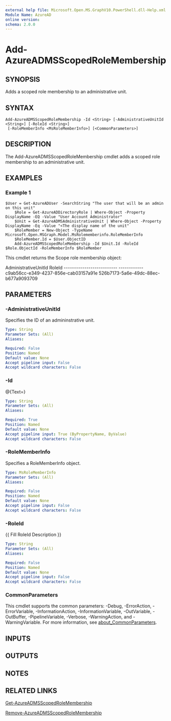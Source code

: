 ```yaml
---
external help file: Microsoft.Open.MS.GraphV10.PowerShell.dll-Help.xml
Module Name: AzureAD
online version:
schema: 2.0.0
---
```


# Add-AzureADMSScopedRoleMembership

## SYNOPSIS
Adds a scoped role membership to an administrative unit.

## SYNTAX

```
Add-AzureADMSScopedRoleMembership -Id <String> [-AdministrativeUnitId <String>] [-RoleId <String>]
 [-RoleMemberInfo <MsRoleMemberInfo>] [<CommonParameters>]
```

## DESCRIPTION
The Add-AzureADMSScopedRoleMembership cmdlet adds a scoped role membership to an administrative unit.

## EXAMPLES

### Example 1
```
$User = Get-AzureADUser -SearchString "The user that will be an admin on this unit"
	$Role = Get-AzureADDirectoryRole | Where-Object -Property DisplayName -EQ -Value "User Account Administrator"
	$Unit = Get-AzureADMSAdministrativeUnit | Where-Object -Property DisplayName -Eq -Value "<The display name of the unit"
	$RoleMember = New-Object -TypeName Microsoft.Open.MSGraph.Model.MsRolememberinfo.RoleMemberInfo
	$RoleMember.Id = $User.ObjectID
	Add-AzureADMSScopedRoleMembership -Id $Unit.Id -RoleId $Role.ObjectId -RoleMemberInfo $RoleMember
```

This cmdlet returns the Scope role membership object:

AdministrativeUnitId           RoleId 	--------------------------           ------------ 	c9ab56cc-e349-4237-856e-cab03157a91e 526b7173-5a6e-49dc-88ec-b677a9093709

## PARAMETERS

### -AdministrativeUnitId
Specifies the ID of an admininstrative unit.

```yaml
Type: String
Parameter Sets: (All)
Aliases:

Required: False
Position: Named
Default value: None
Accept pipeline input: False
Accept wildcard characters: False
```

### -Id
@{Text=}

```yaml
Type: String
Parameter Sets: (All)
Aliases:

Required: True
Position: Named
Default value: None
Accept pipeline input: True (ByPropertyName, ByValue)
Accept wildcard characters: False
```

### -RoleMemberInfo
Specifies a RoleMemberInfo object.

```yaml
Type: MsRoleMemberInfo
Parameter Sets: (All)
Aliases:

Required: False
Position: Named
Default value: None
Accept pipeline input: False
Accept wildcard characters: False
```

### -RoleId
{{ Fill RoleId Description }}

```yaml
Type: String
Parameter Sets: (All)
Aliases:

Required: False
Position: Named
Default value: None
Accept pipeline input: False
Accept wildcard characters: False
```

### CommonParameters
This cmdlet supports the common parameters: -Debug, -ErrorAction, -ErrorVariable, -InformationAction, -InformationVariable, -OutVariable, -OutBuffer, -PipelineVariable, -Verbose, -WarningAction, and -WarningVariable. For more information, see [about_CommonParameters](http://go.microsoft.com/fwlink/?LinkID=113216).

## INPUTS

## OUTPUTS

## NOTES

## RELATED LINKS

[Get-AzureADMSScopedRoleMembership]()

[Remove-AzureADMSScopedRoleMembership]()

